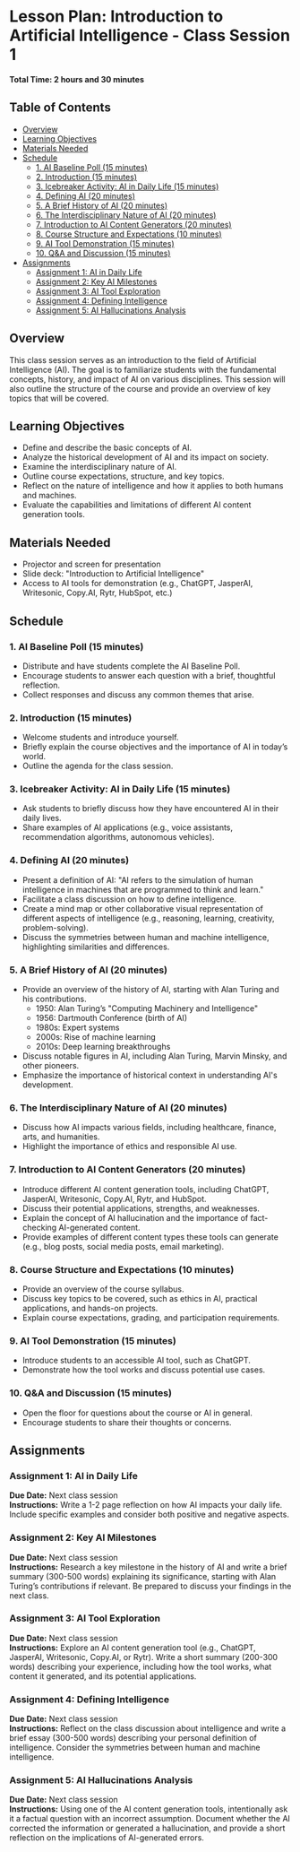 # Lesson Plan: Introduction to Artificial Intelligence - Class Session 1

**Total Time: 2 hours and 30 minutes**

## Table of Contents
- [Overview](#overview)
- [Learning Objectives](#learning-objectives)
- [Materials Needed](#materials-needed)
- [Schedule](#schedule)
  - [1. AI Baseline Poll (15 minutes)](#1-ai-baseline-poll-15-minutes)
  - [2. Introduction (15 minutes)](#2-introduction-15-minutes)
  - [3. Icebreaker Activity: AI in Daily Life (15 minutes)](#3-icebreaker-activity-ai-in-daily-life-15-minutes)
  - [4. Defining AI (20 minutes)](#4-defining-ai-20-minutes)
  - [5. A Brief History of AI (20 minutes)](#5-a-brief-history-of-ai-20-minutes)
  - [6. The Interdisciplinary Nature of AI (20 minutes)](#6-the-interdisciplinary-nature-of-ai-20-minutes)
  - [7. Introduction to AI Content Generators (20 minutes)](#7-introduction-to-ai-content-generators-20-minutes)
  - [8. Course Structure and Expectations (10 minutes)](#8-course-structure-and-expectations-10-minutes)
  - [9. AI Tool Demonstration (15 minutes)](#9-ai-tool-demonstration-15-minutes)
  - [10. Q&A and Discussion (15 minutes)](#10-q-a-and-discussion-15-minutes)
- [Assignments](#assignments)
  - [Assignment 1: AI in Daily Life](#assignment-1-ai-in-daily-life)
  - [Assignment 2: Key AI Milestones](#assignment-2-key-ai-milestones)
  - [Assignment 3: AI Tool Exploration](#assignment-3-ai-tool-exploration)
  - [Assignment 4: Defining Intelligence](#assignment-4-defining-intelligence)
  - [Assignment 5: AI Hallucinations Analysis](#assignment-5-ai-hallucinations-analysis)

## Overview
This class session serves as an introduction to the field of Artificial Intelligence (AI). The goal is to familiarize students with the fundamental concepts, history, and impact of AI on various disciplines. This session will also outline the structure of the course and provide an overview of key topics that will be covered.

## Learning Objectives
- Define and describe the basic concepts of AI.
- Analyze the historical development of AI and its impact on society.
- Examine the interdisciplinary nature of AI.
- Outline course expectations, structure, and key topics.
- Reflect on the nature of intelligence and how it applies to both humans and machines.
- Evaluate the capabilities and limitations of different AI content generation tools.

## Materials Needed
- Projector and screen for presentation
- Slide deck: "Introduction to Artificial Intelligence"
- Access to AI tools for demonstration (e.g., ChatGPT, JasperAI, Writesonic, Copy.AI, Rytr, HubSpot, etc.)

## Schedule

### 1. AI Baseline Poll (15 minutes)
- Distribute and have students complete the AI Baseline Poll.
- Encourage students to answer each question with a brief, thoughtful reflection.
- Collect responses and discuss any common themes that arise.

### 2. Introduction (15 minutes)
- Welcome students and introduce yourself.
- Briefly explain the course objectives and the importance of AI in today’s world.
- Outline the agenda for the class session.

### 3. Icebreaker Activity: AI in Daily Life (15 minutes)
- Ask students to briefly discuss how they have encountered AI in their daily lives.
- Share examples of AI applications (e.g., voice assistants, recommendation algorithms, autonomous vehicles).

### 4. Defining AI (20 minutes)
- Present a definition of AI: "AI refers to the simulation of human intelligence in machines that are programmed to think and learn."
- Facilitate a class discussion on how to define intelligence.
- Create a mind map or other collaborative visual representation of different aspects of intelligence (e.g., reasoning, learning, creativity, problem-solving).
- Discuss the symmetries between human and machine intelligence, highlighting similarities and differences.

### 5. A Brief History of AI (20 minutes)
- Provide an overview of the history of AI, starting with Alan Turing and his contributions.
  - 1950: Alan Turing’s "Computing Machinery and Intelligence"
  - 1956: Dartmouth Conference (birth of AI)
  - 1980s: Expert systems
  - 2000s: Rise of machine learning
  - 2010s: Deep learning breakthroughs
- Discuss notable figures in AI, including Alan Turing, Marvin Minsky, and other pioneers.
- Emphasize the importance of historical context in understanding AI's development.

### 6. The Interdisciplinary Nature of AI (20 minutes)
- Discuss how AI impacts various fields, including healthcare, finance, arts, and humanities.
- Highlight the importance of ethics and responsible AI use.

### 7. Introduction to AI Content Generators (20 minutes)
- Introduce different AI content generation tools, including ChatGPT, JasperAI, Writesonic, Copy.AI, Rytr, and HubSpot.
- Discuss their potential applications, strengths, and weaknesses.
- Explain the concept of AI hallucination and the importance of fact-checking AI-generated content.
- Provide examples of different content types these tools can generate (e.g., blog posts, social media posts, email marketing).

### 8. Course Structure and Expectations (10 minutes)
- Provide an overview of the course syllabus.
- Discuss key topics to be covered, such as ethics in AI, practical applications, and hands-on projects.
- Explain course expectations, grading, and participation requirements.

### 9. AI Tool Demonstration (15 minutes)
- Introduce students to an accessible AI tool, such as ChatGPT.
- Demonstrate how the tool works and discuss potential use cases.

### 10. Q&A and Discussion (15 minutes)
- Open the floor for questions about the course or AI in general.
- Encourage students to share their thoughts or concerns.

## Assignments

### Assignment 1: AI in Daily Life
**Due Date:** Next class session  
**Instructions:** Write a 1-2 page reflection on how AI impacts your daily life. Include specific examples and consider both positive and negative aspects. 

### Assignment 2: Key AI Milestones
**Due Date:** Next class session  
**Instructions:** Research a key milestone in the history of AI and write a brief summary (300-500 words) explaining its significance, starting with Alan Turing’s contributions if relevant. Be prepared to discuss your findings in the next class.

### Assignment 3: AI Tool Exploration
**Due Date:** Next class session  
**Instructions:** Explore an AI content generation tool (e.g., ChatGPT, JasperAI, Writesonic, Copy.AI, or Rytr). Write a short summary (200-300 words) describing your experience, including how the tool works, what content it generated, and its potential applications.

### Assignment 4: Defining Intelligence
**Due Date:** Next class session  
**Instructions:** Reflect on the class discussion about intelligence and write a brief essay (300-500 words) describing your personal definition of intelligence. Consider the symmetries between human and machine intelligence.

### Assignment 5: AI Hallucinations Analysis
**Due Date:** Next class session  
**Instructions:** Using one of the AI content generation tools, intentionally ask it a factual question with an incorrect assumption. Document whether the AI corrected the information or generated a hallucination, and provide a short reflection on the implications of AI-generated errors.

